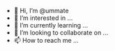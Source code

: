 - 👋 Hi, I’m @ummate
- 👀 I’m interested in ...
- 🌱 I’m currently learning ...
- 💞️ I’m looking to collaborate on ...
- 📫 How to reach me ...

<!---
ummate/ummate is a ✨ special ✨ repository because its `README.md` (this file) appears on your GitHub profile.
You can click the Preview link to take a look at your changes.
--->
